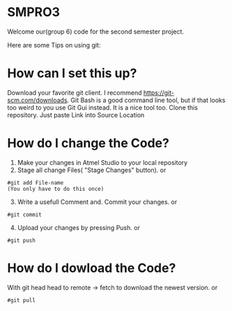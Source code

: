 # SMPRO3
Welcome our(group 6) code for the second semester project. 

Here are some Tips on using git:
# How can I set this up?
Download your favorite git client. I recommend https://git-scm.com/downloads. Git Bash is a good command line tool, but if that looks too weird to you use Git Gui instead. It is a nice tool too.
Clone this repository. Just paste Link into Source Location
# How do I change the Code?
1. Make your changes in Atmel Studio to your local repository
2. Stage all change Files( "Stage Changes" button). or
```
#git add File-name
(You only have to do this once)
```
3. Write a usefull Comment and. Commit your changes. or
```
#git commit
```
4. Upload your changes by pressing Push. or
```
#git push 
```
# How do I dowload the Code?
With git head head to remote -> fetch to download the newest version. or
```
#git pull
```
